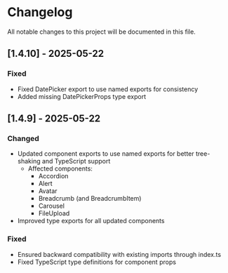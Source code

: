 # Changelog

All notable changes to this project will be documented in this file.

## [1.4.10] - 2025-05-22

### Fixed
- Fixed DatePicker export to use named exports for consistency
- Added missing DatePickerProps type export

## [1.4.9] - 2025-05-22

### Changed
- Updated component exports to use named exports for better tree-shaking and TypeScript support
  - Affected components:
    - Accordion
    - Alert
    - Avatar
    - Breadcrumb (and BreadcrumbItem)
    - Carousel
    - FileUpload
- Improved type exports for all updated components

### Fixed
- Ensured backward compatibility with existing imports through index.ts
- Fixed TypeScript type definitions for component props
